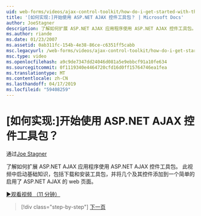 ```yaml
---
uid: web-forms/videos/ajax-control-toolkit/how-do-i-get-started-with-the-aspnet-ajax-control-toolkit
title: '[如何实现:]开始使用 ASP.NET AJAX 控件工具包？ | Microsoft Docs'
author: JoeStagner
description: 了解如何扩展 ASP.NET AJAX 应用程序使用 ASP.NET AJAX 控件工具包。 此视频中启动基础知识，包括下载和...
ms.author: riande
ms.date: 01/23/2007
ms.assetid: 0ab311fc-154b-4e38-86ce-c6351ff5cabb
msc.legacyurl: /web-forms/videos/ajax-control-toolkit/how-do-i-get-started-with-the-aspnet-ajax-control-toolkit
msc.type: video
ms.openlocfilehash: a9c9de7347dd24046d081a5e9ebbcf91a10fe634
ms.sourcegitcommit: 0f1119340e4464720cfd16d0ff15764746ea1fea
ms.translationtype: MT
ms.contentlocale: zh-CN
ms.lasthandoff: 04/17/2019
ms.locfileid: "59408259"
---
```

# <a name="how-do-i-get-started-with-the-aspnet-ajax-control-toolkit"></a>[如何实现:]开始使用 ASP.NET AJAX 控件工具包？

通过[Joe Stagner](https://github.com/JoeStagner)

了解如何扩展 ASP.NET AJAX 应用程序使用 ASP.NET AJAX 控件工具包。 此视频中启动基础知识，包括下载和安装工具包，并将几个及其控件添加到一个简单的启用了 ASP.NET AJAX 的 web 页面。

[&#9654;观看视频 （11 分钟）](https://channel9.msdn.com/Blogs/ASP-NET-Site-Videos/how-do-i-get-started-with-the-aspnet-ajax-control-toolkit)

> [!div class="step-by-step"]
> [下一页](how-do-i-use-the-aspnet-ajax-cascadingdropdown-control-extender.md)

